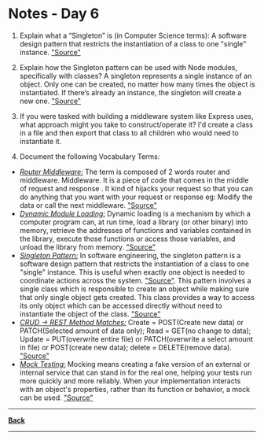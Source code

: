 # Notes - Day 6

1. Explain what a “Singleton” is (in Computer Science terms): A software design pattern that restricts the instantiation of a class to one "single" instance. <a href = "https://en.wikipedia.org/wiki/Singleton_pattern">"Source"</a>

2. Explain how the Singleton pattern can be used with Node modules, specifically with classes? A singleton represents a single instance of an object. Only one can be created, no matter how many times the object is instantiated. If there’s already an instance, the singleton will create a new one. <a href = "https://medium.com/@maheshkumawat_83392/node-js-design-patterns-singleton-pattern-series-1-1e0ab71e3edf">"Source"</a>

3. If you were tasked with building a middleware system like Express uses, what approach might you take to construct/operate it? I'd create a class in a file and then export that class to all children who would need to instantiate it.

4. Document the following Vocabulary Terms:

- <u>*Router Middleware:*</u> The term is composed of 2 words router and middleware. Middleware. It is a piece of code that comes in the middle of request and response . It kind of hijacks your request so that you can do anything that you want with your request or response eg: Modify the data or call the next middleware. <a href = "https://stackoverflow.com/questions/63106648/what-is-router-middleware-in-express">"Source"</a>
- <u>*Dynamic Module Loading:*</u> Dynamic loading is a mechanism by which a computer program can, at run time, load a library (or other binary) into memory, retrieve the addresses of functions and variables contained in the library, execute those functions or access those variables, and unload the library from memory. <a href = "https://en.wikipedia.org/wiki/Dynamic_loading">"Source"</a>
- <u>*Singleton Pattern:*</u> In software engineering, the singleton pattern is a software design pattern that restricts the instantiation of a class to one "single" instance. This is useful when exactly one object is needed to coordinate actions across the system. <a href = "https://en.wikipedia.org/wiki/Singleton_pattern">"Source"</a>. This pattern involves a single class which is responsible to create an object while making sure that only single object gets created. This class provides a way to access its only object which can be accessed directly without need to instantiate the object of the class. <a href = "https://www.tutorialspoint.com/design_pattern/singleton_pattern.htm">"Source"</a>
- <u>*CRUD -> REST Method Matches:*</u> Create = POST(Create new data) or PATCH(Selected amount of data only); Read = GET(no change to data); Update = PUT(overwrite entire file) or PATCH(overwrite a select amount in file) or POST(create new data); delete = DELETE(remove data). <a href = "https://medium.com/@ritika.atal.work/crud-mapping-to-http-verbs-354a3c0009f5">"Source"</a>
- <u>*Mock Testing:*</u> Mocking means creating a fake version of an external or internal service that can stand in for the real one, helping your tests run more quickly and more reliably. When your implementation interacts with an object's properties, rather than its function or behavior, a mock can be used. <a href = "https://circleci.com/blog/how-to-test-software-part-i-mocking-stubbing-and-contract-testing/#:~:text=What%20is%20mock%20testing%3F,a%20mock%20can%20be%20used.">"Source"</a>

---
<a href = "https://github.com/scottie-l/reading-notes/tree/main/reading-notes-401">**Back**</a>

---
